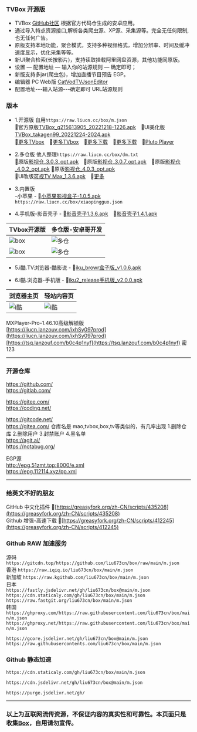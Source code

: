 ### TVBox 开源版
- TVBox [GitHub社区](https://github.com/CatVodTVOfficial/TVBoxOSC) 根据官方代码仓生成的安卓应用。  
- 通过导入特点资源接口,解析各类爬虫源、XP源、采集源等。完全无任何限制,也无任何广告。  
- 原版支持本地功能，聚合模式，支持多种视频格式，增加分辨率、时间及缓冲速度显示，优化采集等等。
- 新UI聚合检索(长按影片)，支持读取挂载阿里网盘资源，其他功能同原版。
- 设置 — 配置地址 — 输入你的站源规则 — 确定即可；  
- 新版支持多jar(爬虫包)，增加直播节目预告 EGP。
- 编辑器 PC Web版 [CatVodTVJsonEditor](https://catvodtvofficial.github.io/CatVodTVJsonEditor/)
- 配置地址---输入站源---确定即可  URL站源规则   
### 版本
- 1.开源版  自用`https://raw.liucn.cc/box/m.json`  
 🔰官方原版[TVBox_q215613905_20221218-1226.apk](https://liucn.lanzouf.com/iI9hZ0jsjv0d)　🔰UI美化版[TVBox_takagen99_20221224-2024.apk](https://liucn.lanzouf.com/i4xCu0jsjuvi)　  
 🔰[更多TVbox](https://tsq.lanzouf.com/b0c4nr91c#123)　🔰[更多TVbox](https://wws.lanzouv.com/b03j4ulyh#999)　🔰[更多下载](https://www.123pan.com/s/dIgRVv-Th3D3)　🔰[更多下载](https://www.123pan.com/s/dIgRVv-vh3D3)　🔰[Pluto Player](https://www.123pan.com/s/dIgRVv-Ah3D3)　

- 2.多仓版  他人整理`https://raw.liucn.cc/box/dm.txt`  
 🔰原版[影视仓_3.0.3_opt.apk](https://liucn.lanzouf.com/i9Pp10il0d3g)　🔰原版[影视仓_3.0.7_opt.apk](https://liucn.lanzouf.com/iDv9l0k6sjcb)　🔰原版[影视仓_4.0.2_opt.apk](https://liucn.lanzouf.com/i13mU0jtp6vg)  🔰原版[影视仓_4.0.3_opt.apk](https://liucn.lanzouf.com/i8bE20k6skgb)  
 🔰UI改版[可视TV Max_1.3.6.apk](https://liucn.lanzouf.com/iqzqG0jsl9ud)　🔰[更多](https://wwc.lanzoub.com/b0es81t8j#54jb)

- 3.内置版  
 -小苹果 - 🔰[小苹果影视盒子-1.0.5.apk](https://liucn.lanzouf.com/i361g0il0bta)　`https://raw.liucn.cc/box/xiaopingguo.json`  

- 4.手机版-影音壳子 - 🔰[影音壳子1.3.6.apk](https://liucn.lanzouf.com/iyGys0il0e1a)　🔰[影音壳子1.4.1.apk](https://liucn.lanzouf.com/iZlVl0jsm5kf)  

TVbox开源版 | 多仓版-安卓哥开发
---------|---------
![box](https://raw.iqiq.io/liu673cn/box/main/sub/img/box01.jpg) | ![多仓](https://raw.iqiq.io/liu673cn/box/main/sub/img/多仓01.jpg)
![box](https://raw.iqiq.io/liu673cn/box/main/sub/img/box02.jpg) | ![多仓](https://raw.iqiq.io/liu673cn/box/main/sub/img/多仓02.jpg)

- 5.i酷.TV浏览器-酷影说 - 🔰[iku_browr盒子版_v1.0.6.apk](https://liucn.lanzouf.com/iqmWs0il0soh)

- 6.i酷.浏览器-手机版 - 🔰[iku2_release手机版_v2.0.0.apk](https://liucn.lanzouf.com/iltw80il0syh)
 
浏览器主页 |轻站内容页
---------|---------
![i酷](https://raw.iqiq.io/liu673cn/box/main/sub/img/i酷01.jpg) | ![i酷](https://raw.iqiq.io/liu673cn/box/main/sub/img/i酷02.jpg)

MXPlayer-Pro-1.46.10高级解锁版   
[https://liucn.lanzouv.com/ixhSy097prod](https://liucn.lanzouv.com/ixhSy097prod)  
[https://tsq.lanzouf.com/b0c4p1nyf](https://tsq.lanzouf.com/b0c4p1nyf) 密 123   

------
### 开源仓库
https://github.com/  
https://gitlab.com/  

https://gitee.com/  
https://coding.net/  

https://gitcode.net/  
https://gitea.com/  仓库名是 mao,tvbox,box,tv等类似的，有几率出现 1.删除仓库 2.删除用户 3.封禁账户 4.黑名单  
https://agit.ai/  
https://notabug.org/  

EGP源  
http://epg.51zmt.top:8000/e.xml  
https://epg.112114.xyz/pp.xml  

------
### 给英文不好的朋友
GitHub 中文化插件   🔰[https://greasyfork.org/zh-CN/scripts/435208](https://greasyfork.org/zh-CN/scripts/435208)  
Github 增强-高速下载 🔰[https://greasyfork.org/zh-CN/scripts/412245](https://greasyfork.org/zh-CN/scripts/412245)  

### Github RAW 加速服务

源码   `https://gitcdn.top/https://github.com/liu673cn/box/raw/main/m.json`  
香港   `https://raw.iqiq.io/liu673cn/box/main/m.json`  
新加坡 `https://raw.kgithub.com/liu673cn/box/main/m.json`  
日本  
`https://fastly.jsdelivr.net/gh/liu673cn/box@main/m.json`  
`https://cdn.staticaly.com/gh/liu673cn/box/main/m.json`  
`https://raw.fastgit.org/liu673cn/box/main/m.json`  
韩国  
`https://ghproxy.com/https://raw.githubusercontent.com/liu673cn/box/main/m.json`  
`https://ghproxy.net/https://raw.githubusercontent.com/liu673cn/box/main/m.json`  

`https://gcore.jsdelivr.net/gh/liu673cn/box@main/m.json`  
`https://raw.githubusercontents.com/liu673cn/box/main/m.json`  

### Github 静态加速  
`https://cdn.staticaly.com/gh/liu673cn/box/main/m.json`  

`https://cdn.jsdelivr.net/gh/liu673cn/box@main/m.json`  

`https://purge.jsdelivr.net/gh/`  

------
### 以上为互联网流传资源，不保证内容的真实性和可靠性。本页面只是收集[Box](https://docs.qq.com/sheet/DWmt2RklvT3lYZ3dM?tab=BB08J2)，自用请勿宣传。

